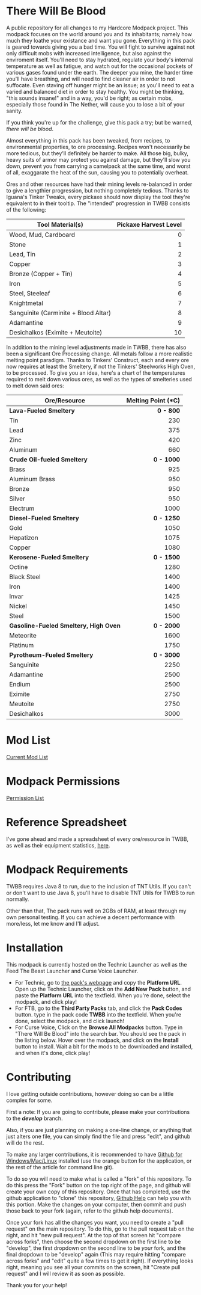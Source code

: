 There Will Be Blood
===
A public repository for all changes to my Hardcore Modpack project.  This modpack focuses on the world around you and its inhabitants; namely how much they loathe your existance and want you gone.  Everything in this pack is geared towards giving you a bad time.  You will fight to survive against not only difficult mobs with increased intelligence, but also against the enviroment itself.  You'll need to stay hydrated, regulate your body's internal temperature as well as fatigue, and watch out for the occasional pockets of various gases found under the earth.  The deeper you mine, the harder time you'll have breathing, and will need to find cleaner air in order to not suffocate.  Even staving off hunger might be an issue; as you'll need to eat a varied and balanced diet in order to stay healthy.  You might be thinking, "this sounds insane!" and in a way, you'd be right; as certain mobs, especially those found in The Nether, will cause you to lose a bit of your sanity.

If you think you're up for the challenge, give this pack a try; but be warned, _there will be blood_.

Almost everything in this pack has been tweaked, from recipes, to environmental properties, to ore processing.  Recipes won't necessarily be more tedious, but they'll definitely be harder to make.  All those big, bulky, heavy suits of armor may protect you against damage, but they'll slow you down, prevent you from carrying a camelpack at the same time, and worst of all, exaggarate the heat of the sun, causing you to potentially overheat.

Ores and other resources have had their mining levels re-balanced in order to give a lengthier progression, but nothing completely tedious.  Thanks to Iguana's Tinker Tweaks, every pickaxe should now display the tool they're equivalent to in their tooltip.  The "intended" progression in TWBB consists of the following:

| Tool Material(s) | Pickaxe Harvest Level |
| ---------------- | --------------------: |
| Wood, Mud, Cardboard | 0 |
| Stone | 1 |
| Lead, Tin | 2 |
| Copper | 3 |
| Bronze (Copper + Tin) | 4 |
| Iron | 5 |
| Steel, Steeleaf | 6 |
| Knightmetal | 7 |
| Sanguinite (Carminite + Blood Altar) | 8 |
| Adamantine | 9 |
| Desichalkos (Eximite + Meutoite) | 10 |

In addition to the mining level adjustments made in TWBB, there has also been a significant Ore Processing change.  All metals follow a more realistic melting point paradigm.  Thanks to Tinkers' Construct, each and every ore now requires at least the Smeltery, if not the Tinkers' Steelworks High Oven, to be processed.  To give you an idea, here's a chart of the temperatures required to melt down various ores, as well as the types of smelteries used to melt down said ores:

| Ore/Resource | Melting Point (*C) |
| ----------- | -----------------: |
| __Lava-Fueled Smeltery__ | __0 - 800__ |
| Tin | 230 |
| Lead | 375 |
| Zinc | 420 |
| Aluminum | 660 |
| __Crude Oil-fueled Smeltery__ | __0 - 1000__ | 
| Brass | 925 |
| Aluminum Brass | 950 |
| Bronze | 950 |
| Silver | 950 |
| Electrum | 1000 |
| __Diesel-Fueled Smeltery__ | __0 - 1250__ |
| Gold | 1050 |
| Hepatizon | 1075 |
| Copper | 1080 |
| __Kerosene-Fueled Smeltery__ | __0 - 1500__ |
| Octine | 1280 |
| Black Steel | 1400 |
| Iron | 1400 |
| Invar | 1425 |
| Nickel | 1450 |
| Steel | 1500 |
| __Gasoline-Fueled Smeltery, High Oven__ | __0 - 2000__ |
| Meteorite | 1600 |
| Platinum | 1750 |
| __Pyrotheum-Fueled Smeltery__ | __0 - 3000__ |
| Sanguinite | 2250 |
| Adamantine | 2500 |
| Endium | 2500 |
| Eximite | 2750 |
| Meutoite | 2750 |
| Desichalkos | 3000 |

Mod List
===
[Current Mod List](https://github.com/UndeadZeratul/ThereWillBeBlood/blob/master/Versions.md)

Modpack Permissions
===
[Permission List](https://github.com/UndeadZeratul/ThereWillBeBlood/blob/master/Permissions.md)

Reference Spreadsheet
===
I've gone ahead and made a spreadsheet of every ore/resource in TWBB, as well as their equipment statistics, [here](https://drive.google.com/open?id=1l5xgq9EPYF-3owYx854fy4aVWIVfcB76Hcx0-4cm_kA).

Modpack Requirements
===
TWBB requires Java 8 to run, due to the inclusion of TNT Utils.  If you can't or don't want to use Java 8, you'll have to disable TNT Utils for TWBB to run normally.

Other than that, The pack runs well on 2GBs of RAM, at least through my own personal testing.  If you can achieve a decent performance with more/less, let me know and I'll adjust.

Installation
===
This modpack is currently hosted on the Technic Launcher as well as the Feed The Beast Launcher and Curse Voice Launcher.
* For Technic, go to [the pack's webpage](http://www.technicpack.net/modpack/details/there-will-be-blood.511723) and copy the **Platform URL**.  Open up the Technic Launcher, click on the **Add New Pack** button, and paste the **Platform URL** into the textfield.  When you're done, select the modpack, and click play!
* For FTB, go to the **Third Party Packs** tab, and click the **Pack Codes** button.  type in the pack code **TWBB** into the textfield.  When you're done, select the modpack, and click launch!
* For Curse Voice, Click on the **Browse All Modpacks** button.  Type in "There Will Be Blood" into the search bar.  You should see the pack in the listing below.  Hover over the modpack, and click on the **Install** button to install.  Wait a bit for the mods to be downloaded and installed, and when it's done, click play!

Contributing
===
I love getting outside contributions, however doing so can be a little complex for some.

First a note: If you are going to contribute, please make your contributions to the ___develop___ branch.

Also, if you are just planning on making a one-line change, or anything that just alters one file, you can simply find the file and press "edit", and github will do the rest.

To make any larger contributions, it is recommended to have [Github for Windows/Mac/Linux](https://help.github.com/articles/set-up-git) installed (use the orange button for the application, or the rest of the article for command line git).

To do so you will need to make what is called a "fork" of this repository. To do this press the "Fork" button on the top right of the page, and github will create your own copy of this repository. Once that has completed, use the github application to "clone" this repository, [Github Help](http://help.github.com) can help you with this portion. Make the changes on your computer, then commit and push those back to your fork (again, refer to the github help documents).

Once your fork has all the changes you want, you need to create a "pull request" on the main repository. To do this, go to the pull request tab on the right, and hit "new pull request". At the top of that screen hit "compare across forks", then choose the second dropdown on the first line to be "develop", the first dropdown on the second line to be _your_ fork, and the final dropdown to be "develop" again (This may require hitting "compare across forks" and "edit" quite a few times to get it right). If everything looks right, meaning you see all your commits on the screen, hit "Create pull request" and I will review it as soon as possible.

Thank you for your help!
